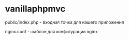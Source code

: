 # vanillaphpmvc

public/index.php - входная точка для нашего приложения

nginx.conf - шаблон для конфигурации nginx
